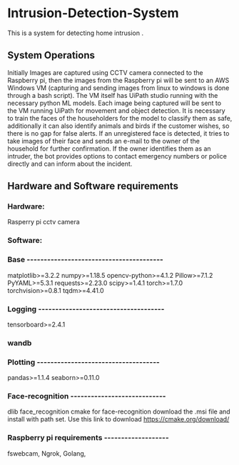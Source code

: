 # Intrusion-Detection-System
This is a system for detecting home intrusion .

## System Operations
Initially Images are captured using CCTV camera connected to the Raspberry pi, then the images from the Raspberry pi will be sent to an AWS Windows VM (capturing and sending images from linux to windows is done through a bash script). 
The VM itself has UiPath studio running with the necessary python ML models. Each image being captured will be sent to the VM running UiPath for movement and object detection. It is necessary to train the faces of the householders for the model to classify them as safe, additionally it can also identify animals and birds if the customer wishes, so there is no gap for false alerts. If an unregistered face is detected, it tries to take images of their face and sends an e-mail to the owner of the household for further confirmation. If the owner identifies them as an intruder, the bot provides options to contact emergency numbers or police directly and can inform about the incident.


## Hardware and Software requirements
### Hardware:
Rasperry pi
cctv camera

### Software:
### Base ----------------------------------------
matplotlib>=3.2.2
numpy>=1.18.5
opencv-python>=4.1.2
Pillow>=7.1.2
PyYAML>=5.3.1
requests>=2.23.0
scipy>=1.4.1
torch>=1.7.0
torchvision>=0.8.1
tqdm>=4.41.0

### Logging -------------------------------------
tensorboard>=2.4.1
### wandb

### Plotting ------------------------------------
pandas>=1.1.4
seaborn>=0.11.0

### Face-recognition ----------------------------
dlib
face_recognition
cmake for face-recognition download the .msi file and install with path set. Use this link to download https://cmake.org/download/

### Raspberry pi requirements -------------------
fswebcam,
Ngrok,
Golang,
